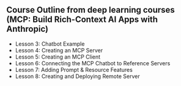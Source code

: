 ## Course Outline from deep learning courses (MCP: Build Rich-Context AI Apps with Anthropic)
- Lesson 3: Chatbot Example 
- Lesson 4: Creating an MCP Server 
- Lesson 5: Creating an MCP Client 
- Lesson 6: Connecting the MCP Chatbot to Reference Servers 
- Lesson 7: Adding Prompt & Resource Features 
- Lesson 8: Creating and Deploying Remote Server   

